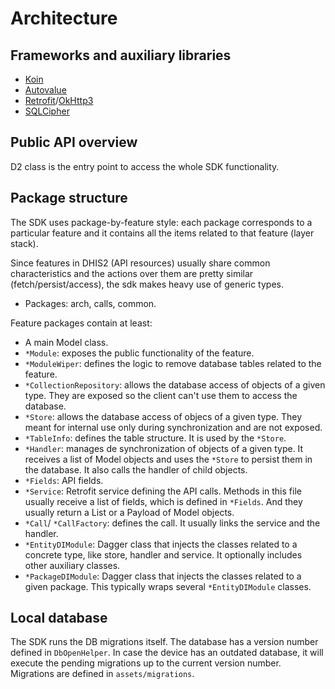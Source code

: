 # Architecture

<!--DHIS2-SECTION-ID:architecture-->

## Frameworks and auxiliary libraries

- [Koin](https://insert-koin.io/)
- [Autovalue](https://github.com/google/auto/blob/master/value/userguide/index.md)
- [Retrofit](https://square.github.io/retrofit/)/[OkHttp3](https://github.com/square/okhttp)
- [SQLCipher](https://www.zetetic.net/sqlcipher/)

## Public API overview

D2 class is the entry point to access the whole SDK functionality.

## Package structure

The SDK uses package-by-feature style: each package corresponds to a particular feature and it contains all the items related to that feature (layer stack).

Since features in DHIS2 (API resources) usually share common characteristics and the actions over them are pretty similar (fetch/persist/access), the sdk makes heavy use of generic types.

- Packages: arch, calls, common.

Feature packages contain at least:

- A main Model class.
- `*Module`: exposes the public functionality of the feature.
- `*ModuleWiper`: defines the logic to remove database tables related to the feature.
- `*CollectionRepository`: allows the database access of objects of a given type. They are exposed so the client can't use them to access the database.
- `*Store`: allows the database access of objecs of a given type. They meant for internal use only during synchronization and are not exposed.
- `*TableInfo`: defines the table structure. It is used by the `*Store`.
- `*Handler`: manages de synchronization of objects of a given type. It receives a list of Model objects and uses the `*Store` to persist them in the database. It also calls the handler of child objects.
- `*Fields`: API fields.
- `*Service`: Retrofit service defining the API calls. Methods in this file usually receive a list of fields, which is defined in `*Fields`. And they usually return a List or a Payload of Model objects.
- `*Call`/ `*CallFactory`: defines the call. It usually links the service and the handler.
- `*EntityDIModule`: Dagger class that injects the classes related to a concrete type, like store, handler and service. It optionally includes other auxiliary classes.
- `*PackageDIModule`: Dagger class that injects the classes related to a given package. This typically wraps several `*EntityDIModule` classes.

## Local database

The SDK runs the DB migrations itself. The database has a version number defined in `DbOpenHelper`. In case the device has an outdated database, it will execute the pending migrations up to the current version number. Migrations are defined in `assets/migrations`.
